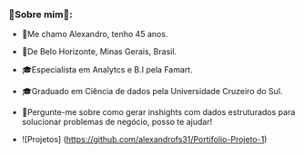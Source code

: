 ### 👦Sobre mim🌱:

* 👋Me chamo Alexandro, tenho 45 anos.
* 📌De Belo Horizonte, Minas Gerais, Brasil.
* 🎓Especialista em Analytcs e B.I pela Famart.
* 🎓Graduado em Ciência de dados pela Universidade Cruzeiro do Sul.
* 💬Pergunte-me sobre como  gerar inshights com dados estruturados para solucionar problemas de negócio, posso te ajudar!

* ![Projetos] (https://github.com/alexandrofs31/Portifolio-Projeto-1)
